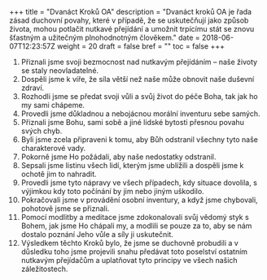 +++
title = "Dvanáct Kroků OA"
description = "Dvanáct kroků OA je řada zásad duchovní povahy, které v případě, že se uskutečňují jako způsob života, mohou potlačit nutkavé přejídání a umožnit trpícímu stát se znovu šťastným a užitečným plnohodnotným člověkem."
date = 2018-06-07T12:23:57Z
weight = 20
draft = false
bref = ""
toc = false
+++

<ol>
  <li>Přiznali jsme svoji bezmocnost nad nutkavým přejídáním – naše životy se staly neovladatelné.</li>
  <li>Dospěli jsme k víře, že síla větší než naše může obnovit naše duševní zdraví.</li>
  <li>Rozhodli jsme se předat svoji vůli a svůj život do péče Boha, tak jak ho my sami chápeme.</li>
  <li>Provedli jsme důkladnou a nebojácnou morální inventuru sebe samých.</li>
  <li>Přiznali jsme Bohu, sami sobě a jiné lidské bytosti přesnou povahu svých chyb.</li>
  <li>Byli jsme zcela připraveni k tomu, aby Bůh odstranil všechny tyto naše charakterové vady.</li>
  <li>Pokorně jsme Ho požádali, aby naše nedostatky odstranil.</li>
  <li>Sepsali jsme listinu všech lidí, kterým jsme ublížili a dospěli jsme k ochotě jim to nahradit.</li>
  <li>Provedli jsme tyto nápravy ve všech případech, kdy situace dovolila, s výjimkou kdy toto počínání by jim nebo jiným uškodilo.</li>
  <li>Pokračovali jsme v provádění osobní inventury, a když jsme chybovali, pohotově jsme se přiznali.</li>
  <li>Pomocí modlitby a meditace jsme zdokonalovali svůj vědomý styk s Bohem, jak jsme Ho chápali my, a modlili se pouze za to, aby se nám dostalo poznání Jeho vůle a síly ji uskutečnit.</li>
  <li>Výsledkem těchto Kroků bylo, že jsme se duchovně probudili a v důsledku toho jsme projevili snahu předávat toto poselství ostatním nutkavým přejídačům a uplatňovat tyto principy ve všech našich záležitostech.</li>
</ol>
